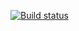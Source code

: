 [![Build status](https://ci.appveyor.com/api/projects/status/evrq8btt2bpvrhpq?svg=true)](https://ci.appveyor.com/project/Guliaiev/selenium)
